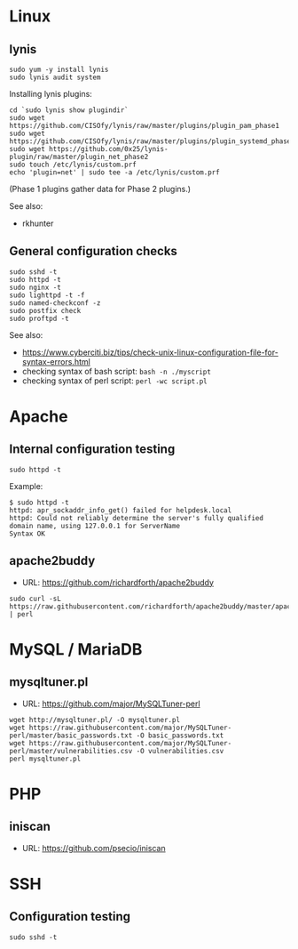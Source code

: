 # Linux

## lynis

```
sudo yum -y install lynis
sudo lynis audit system
```

Installing lynis plugins:

```
cd `sudo lynis show plugindir`
sudo wget https://github.com/CISOfy/lynis/raw/master/plugins/plugin_pam_phase1
sudo wget https://github.com/CISOfy/lynis/raw/master/plugins/plugin_systemd_phase1
sudo wget https://github.com/0x25/lynis-plugin/raw/master/plugin_net_phase2
sudo touch /etc/lynis/custom.prf
echo 'plugin=net' | sudo tee -a /etc/lynis/custom.prf
```

(Phase 1 plugins gather data for Phase 2 plugins.)

See also:
* rkhunter

## General configuration checks

```
sudo sshd -t
sudo httpd -t
sudo nginx -t
sudo lighttpd -t -f
sudo named-checkconf -z
sudo postfix check
sudo proftpd -t
```

See also:
* https://www.cyberciti.biz/tips/check-unix-linux-configuration-file-for-syntax-errors.html
* checking syntax of bash script: `bash -n ./myscript`
* checking syntax of perl script: `perl -wc script.pl`

# Apache

## Internal configuration testing

`sudo httpd -t`

Example:

```
$ sudo httpd -t
httpd: apr_sockaddr_info_get() failed for helpdesk.local
httpd: Could not reliably determine the server's fully qualified domain name, using 127.0.0.1 for ServerName
Syntax OK
```

## apache2buddy

* URL: https://github.com/richardforth/apache2buddy

```
sudo curl -sL https://raw.githubusercontent.com/richardforth/apache2buddy/master/apache2buddy.pl | perl
```

# MySQL / MariaDB

## mysqltuner.pl

* URL: https://github.com/major/MySQLTuner-perl

```
wget http://mysqltuner.pl/ -O mysqltuner.pl
wget https://raw.githubusercontent.com/major/MySQLTuner-perl/master/basic_passwords.txt -O basic_passwords.txt
wget https://raw.githubusercontent.com/major/MySQLTuner-perl/master/vulnerabilities.csv -O vulnerabilities.csv
perl mysqltuner.pl
```

# PHP

## iniscan

* URL: https://github.com/psecio/iniscan

# SSH

## Configuration testing

`sudo sshd -t`
